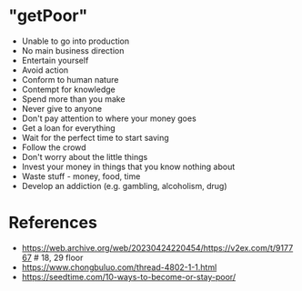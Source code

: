 # "getPoor"
- Unable to go into production
- No main business direction
- Entertain yourself
- Avoid action
- Conform to human nature
- Contempt for knowledge
- Spend more than you make
- Never give to anyone
- Don't pay attention to where your money goes
- Get a loan for everything
- Wait for the perfect time to start saving
- Follow the crowd
- Don't worry about the little things
- Invest your money in things that you know nothing about
- Waste stuff - money, food, time
- Develop an addiction (e.g. gambling, alcoholism, drug)

# References
- https://web.archive.org/web/20230424220454/https://v2ex.com/t/917767 # 18, 29 floor
- https://www.chongbuluo.com/thread-4802-1-1.html
- https://seedtime.com/10-ways-to-become-or-stay-poor/
